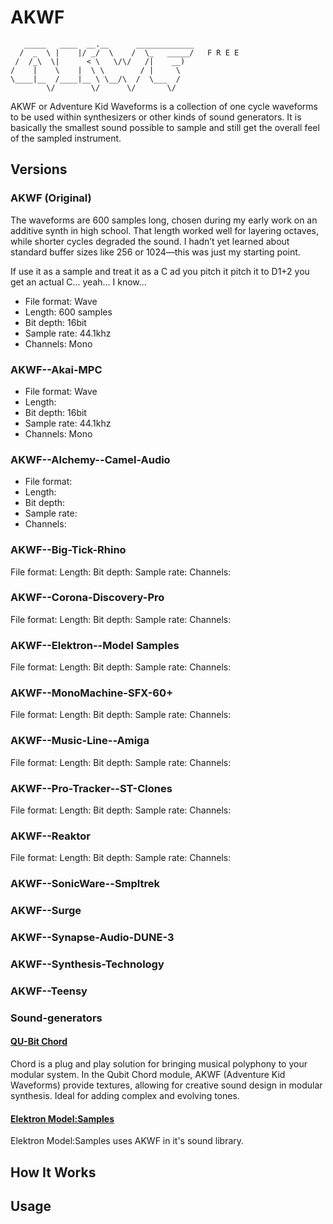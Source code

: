 # AKWF

```text
   _____   ____  __.__      _____________
  /  _  \ |    |/ _/  \    /  \_   _____/   F R E E
 /  /_\  \|      < \   \/\/   /|    __)
/    |    \    |  \ \        / |     \
\____|__  /____|__ \ \__/\  /  \___  /
        \/        \/      \/       \/
```

AKWF or Adventure Kid Waveforms is a collection of one cycle waveforms
to be used within synthesizers or other kinds of sound generators. It
is basically the smallest sound possible to sample and still get the
overall feel of the sampled instrument.

## Versions

### AKWF (Original)

The waveforms are 600 samples long, chosen during my early work on
an additive synth in high school. That length worked well for
layering octaves, while shorter cycles degraded the sound. I hadn’t
yet learned about standard buffer sizes like 256 or 1024—this was
just my starting point.

If use it as a sample and treat it as a C ad you pitch it pitch it
to D1+2 you get an actual C... yeah... I know...

- File format: Wave
- Length: 600 samples
- Bit depth: 16bit
- Sample rate: 44.1khz
- Channels: Mono


### AKWF--Akai-MPC

- File format: Wave
- Length: 
- Bit depth: 16bit
- Sample rate: 44.1khz
- Channels: Mono

### AKWF--Alchemy--Camel-Audio

- File format: 
- Length: 
- Bit depth: 
- Sample rate: 
- Channels: 

### AKWF--Big-Tick-Rhino

File format:
Length:
Bit depth:
Sample rate:
Channels:

### AKWF--Corona-Discovery-Pro

File format:
Length:
Bit depth:
Sample rate:
Channels:

### AKWF--Elektron--Model Samples

File format:
Length:
Bit depth:
Sample rate:
Channels:

### AKWF--MonoMachine-SFX-60+

File format:
Length:
Bit depth:
Sample rate:
Channels:

### AKWF--Music-Line--Amiga

File format:
Length:
Bit depth:
Sample rate:
Channels:

### AKWF--Pro-Tracker--ST-Clones

File format:
Length:
Bit depth:
Sample rate:
Channels:

### AKWF--Reaktor

File format:
Length:
Bit depth:
Sample rate:
Channels:

### AKWF--SonicWare--Smpltrek

### AKWF--Surge

### AKWF--Synapse-Audio-DUNE-3

### AKWF--Synthesis-Technology

### AKWF--Teensy




### Sound-generators

#### [QU-Bit Chord](https://www.qubitelectronix.com/)

Chord is a plug and play solution for bringing musical polyphony to your modular system. In the Qubit Chord module, AKWF (Adventure Kid Waveforms) provide textures, allowing for creative sound design in modular synthesis. Ideal for adding complex and evolving tones.

#### [Elektron Model:Samples](https://elektron.se/explore/modelsamples)

Elektron Model:Samples uses AKWF in it's sound library.

## How It Works

## Usage
